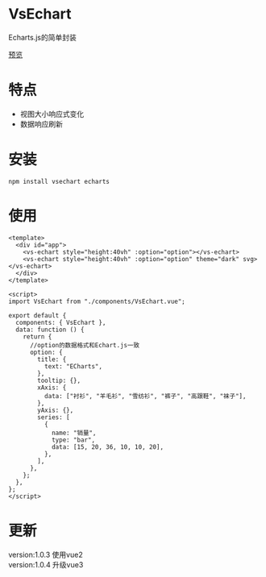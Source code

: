 # VsEchart
Echarts.js的简单封装

[预览](https://krealseu.github.io/vsechart/dist/index.html)

# 特点
+ 视图大小响应式变化
+ 数据响应刷新
# 安装

`npm install vsechart echarts`

# 使用
```vue
<template>
  <div id="app">
    <vs-echart style="height:40vh" :option="option"></vs-echart>
    <vs-echart style="height:40vh" :option="option" theme="dark" svg></vs-echart>
  </div>
</template>

<script>
import VsEchart from "./components/VsEchart.vue";

export default {
  components: { VsEchart },
  data: function () {
    return {
      //option的数据格式和Echart.js一致
      option: {
        title: {
          text: "ECharts",
        },
        tooltip: {},
        xAxis: {
          data: ["衬衫", "羊毛衫", "雪纺衫", "裤子", "高跟鞋", "袜子"],
        },
        yAxis: {},
        series: [
          {
            name: "销量",
            type: "bar",
            data: [15, 20, 36, 10, 10, 20],
          },
        ],
      },
    };
  },
};
</script>
```

# 更新
version:1.0.3 使用vue2  
version:1.0.4 升级vue3